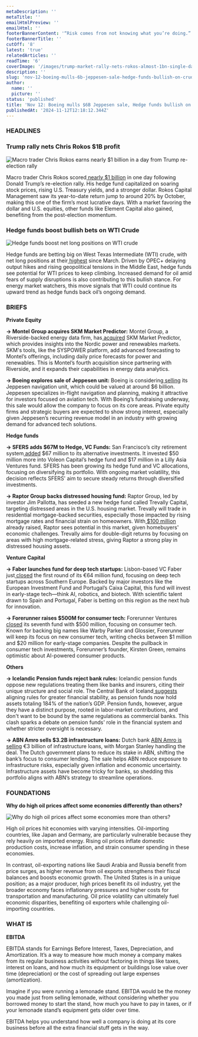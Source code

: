 ```yaml
---
metaDescription: ''
metaTitle: ''
emailHtmlPreview: ''
emailHtml: ''
footerBannerContent: '“Risk comes from not knowing what you’re doing.” — Warren Buffett'
footerBannerTitle: ''
cutOff: '8'
latest: 'true'
relatedArticles: ''
readTime: '6'
coverImage: '/images/trump-market-rally-nets-rokos-almost-1bn-single-day-profit-YyND.webp'
description: ''
slug: 'nov-12-boeing-mulls-6b-jeppesen-sale-hedge-funds-bullish-on-crude'
author:
  name: ''
  picture: ''
status: 'published'
title: 'Nov 12: Boeing mulls $6B Jeppesen sale, Hedge funds bullish on crude'
publishedAt: '2024-11-12T12:18:12.344Z'
---
```


### HEADLINES

### Trump rally nets Chris Rokos $1B profit

![Macro trader Chris Rokos earns nearly $1 billion in a day from Trump re-election rally](/images/trump-market-rally-nets-rokos-almost-1bn-single-day-profit-MzND.webp)

Macro trader Chris Rokos scored[ nearly $1 billion](https://www.hedgeweek.com/trump-market-rally-nets-rokos-almost-1bn-single-day-profit/) in one day following Donald Trump’s re-election rally. His hedge fund capitalized on soaring stock prices, rising U.S. Treasury yields, and a stronger dollar. Rokos Capital Management saw its year-to-date return jump to around 20% by October, making this one of the firm’s most lucrative days. With a market favoring the dollar and U.S. equities, other funds like Element Capital also gained, benefiting from the post-election momentum.

### Hedge funds boost bullish bets on WTI Crude

![Hedge funds boost net long positions on WTI crude](/images/hedge-funds-up-bullish-wti-bets-to-highest-level-since-march-g2Nj.webp)

Hedge funds are betting big on West Texas Intermediate (WTI) crude, with net long positions at their[ highest](https://www.hedgeweek.com/hedge-funds-up-bullish-wti-bets-to-highest-level-since-march/#:~:text=Hedge%20funds%20have%20boosted%20their,to%20a%20report%20by%20Bloomberg.) since March. Driven by OPEC+ delaying output hikes and rising geopolitical tensions in the Middle East, hedge funds see potential for WTI prices to keep climbing. Increased demand for oil amid fears of supply disruptions is also contributing to this bullish stance. For energy market watchers, this move signals that WTI could continue its upward trend as hedge funds back oil’s ongoing demand.

### BRIEFS

**Private Equity**

**→ Montel Group acquires SKM Market Predictor:** Montel Group, a Riverside-backed energy data firm, has[ acquired](https://www.privateequitywire.co.uk/riversides-montel-group-to-acquire-skm-market-predictor/) SKM Market Predictor, which provides insights into the Nordic power and renewables markets. SKM's tools, like the SYSPOWER platform, add advanced forecasting to Montel’s offerings, including daily price forecasts for power and renewables. This is Montel’s fourth acquisition since partnering with Riverside, and it expands their capabilities in energy data analytics.

**→ Boeing explores sale of Jeppesen unit:** Boeing is considering[ selling](https://www.privateequitywire.co.uk/boeing-mulls-6bn-sale-of-jeppesen-navigation-unit-piquing-pe-interest/#:~:text=Boeing%20is%20evaluating%20a%20potential,a%20report%20by%20Bloomberg%20News.) its Jeppesen navigation unit, which could be valued at around $6 billion. Jeppesen specializes in-flight navigation and planning, making it attractive for investors focused on aviation tech. With Boeing’s fundraising underway, this sale would allow the company to focus on its core areas. Private equity firms and strategic buyers are expected to show strong interest, especially given Jeppesen’s recurring revenue model in an industry with growing demand for advanced tech solutions.

**Hedge funds**

**→ SFERS adds $67M to Hedge, VC Funds:** San Francisco’s city retirement system[ added](https://www.privateequitywire.co.uk/sfers-ups-hedge-fund-and-vc-fund-allocations-by-67m/) $67 million to its alternative investments. It invested $50 million more into Voleon Capital’s hedge fund and $17 million in a Lilly Asia Ventures fund. SFERS has been growing its hedge fund and VC allocations, focusing on diversifying its portfolio. With ongoing market volatility, this decision reflects SFERS' aim to secure steady returns through diversified investments.

**→ Raptor Group backs distressed housing fund:** Raptor Group, led by investor Jim Pallotta, has seeded a new hedge fund called Trevally Capital, targeting distressed areas in the U.S. housing market. Trevally will trade in residential mortgage-backed securities, especially those impacted by rising mortgage rates and financial strain on homeowners. With[ $100 million](https://www.hedgeweek.com/raptor-group-invests-in-hedge-fund-targeting-distressed-us-housing-market/) already raised, Raptor sees potential in this market, given homebuyers' economic challenges. Trevally aims for double-digit returns by focusing on areas with high mortgage-related stress, giving Raptor a strong play in distressed housing assets.

**Venture Capital**

**→ Faber launches fund for deep tech startups:** Lisbon-based VC Faber just[ closed](https://techcrunch.com/2024/11/06/faber-launches-third-vc-fund-with-34m-first-close-aims-for-64m/) the first round of its €64 million fund, focusing on deep tech startups across Southern Europe. Backed by major investors like the European Investment Fund and Portugal’s Caixa Capital, this fund will invest in early-stage tech—think AI, robotics, and biotech. With scientific talent drawn to Spain and Portugal, Faber is betting on this region as the next hub for innovation.

**→ Forerunner raises $500M for consumer tech:** Forerunner Ventures [closed](https://pitchbook.com/news/articles/forerunner-consumer-tech-vc-that-backed-warby-parker-away-raises-500m-fund-vii) its seventh fund with $500 million, focusing on consumer tech. Known for backing big names like Warby Parker and Glossier, Forerunner will keep its focus on new consumer tech, writing checks between $1 million and $20 million for early-stage companies. Despite the pullback in consumer tech investments, Forerunner’s founder, Kirsten Green, remains optimistic about AI-powered consumer products.

**Others**

**→ Icelandic Pension funds reject bank rules:** Icelandic pension funds oppose new regulations treating them like banks and insurers, citing their unique structure and social role. The Central Bank of Iceland[ suggests](https://www.ipe.com/news/icelands-pension-funds-reject-idea-of-subjecting-them-to-bank-rules/10076748.article) aligning rules for greater financial stability, as pension funds now hold assets totaling 184% of the nation’s GDP. Pension funds, however, argue they have a distinct purpose, rooted in labor-market contributions, and don't want to be bound by the same regulations as commercial banks. This clash sparks a debate on pension funds' role in the financial system and whether stricter oversight is necessary.

**→ ABN Amro sells $3.2B infrastructure loans:** Dutch bank [ABN Amro is selling](https://www.bloomberg.com/news/articles/2024-11-11/abn-amro-puts-3-billion-of-infrastructure-loans-up-for-sale?srnd=phx-alternative-investments) €3 billion of infrastructure loans, with Morgan Stanley handling the deal. The Dutch government plans to reduce its stake in ABN, shifting the bank’s focus to consumer lending. The sale helps ABN reduce exposure to infrastructure risks, especially given inflation and economic uncertainty. Infrastructure assets have become tricky for banks, so shedding this portfolio aligns with ABN’s strategy to streamline operations.

### FOUNDATIONS

**Why do high oil prices affect some economies differently than others?**

![Why do high oil prices affect some economies more than others?](/images/why-do-high-oil-prices-affect-some-economies-more-than-others-M0Mj.webp)

High oil prices hit economies with varying intensities. Oil-importing countries, like Japan and Germany, are particularly vulnerable because they rely heavily on imported energy. Rising oil prices inflate domestic production costs, increase inflation, and strain consumer spending in these economies.

In contrast, oil-exporting nations like Saudi Arabia and Russia benefit from price surges, as higher revenue from oil exports strengthens their fiscal balances and boosts economic growth. The United States is in a unique position; as a major producer, high prices benefit its oil industry, yet the broader economy faces inflationary pressures and higher costs for transportation and manufacturing. Oil price volatility can ultimately fuel economic disparities, benefiting oil exporters while challenging oil-importing countries.

### WHAT IS

**EBITDA**

EBITDA stands for Earnings Before Interest, Taxes, Depreciation, and Amortization. It’s a way to measure how much money a company makes from its regular business activities without factoring in things like taxes, interest on loans, and how much its equipment or buildings lose value over time (depreciation) or the cost of spreading out large expenses (amortization).

Imagine if you were running a lemonade stand. EBITDA would be the money you made just from selling lemonade, without considering whether you borrowed money to start the stand, how much you have to pay in taxes, or if your lemonade stand’s equipment gets older over time.

EBITDA helps you understand how well a company is doing at its core business before all the extra financial stuff gets in the way.